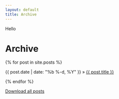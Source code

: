 ```yaml
---
layout: default
title: Archive
---
```


Hello

<h1>Archive</h1>

{% for post in site.posts %}

<div>
  {{ post.date | date: "%b %-d, %Y" }}
    »
  <span class='post-title'>
    <a href="{{ site.path }}{{ post.url }}">{{ post.title }}</a>
  </span>
</div>

{% endfor %}

[Download all posts](https://github.com/alex-esc/posts/archive/master.zip)

